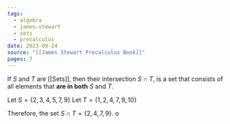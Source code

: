 ```yaml
---
tags:
  - algebra
  - james-stewart
  - sets
  - precalculus
date: 2023-09-14
source: "[[James Stewart Precalculus Book]]"
pages: 7
---
```

If $S$ and $T$ are [[Sets]], then their intersection $S\cap T$, is a set that consists of all elements that **are in both** $S$ and $T$.

Let $S = \{2, 3, 4, 5, 7, 9\}$
Let $T = \{1, 2, 4, 7, 9, 10\}$

Therefore, the set $S\cap T = \{2, 4,7,9\}$. o
